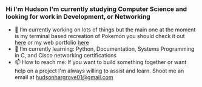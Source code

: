 ### Hi I'm Hudson I'm currently studying Computer Science and looking for work in Development, or Networking 

- 🔭 I’m currently working on lots of things but the main one at the moment is my terminal based recreation of Pokemon you should check it out [here](https://github.com/Newt-Tea/Pokemon) or my web portfolio  [here](https://newt-tea.github.io/)
- 🌱 I’m currently learning: Python, Documentation, Systems Programming in C, and Cisco networking certifications
- 📫 How to reach me: If you want to build something together or want help on a project I'm always willing to assist and learn. Shoot me an email at hudsonhargrove01@gmail.com

